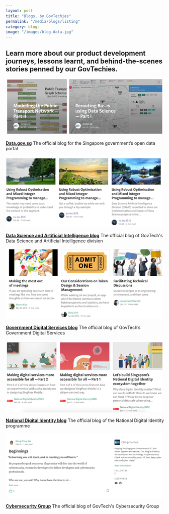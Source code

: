 ```yaml
---
layout: post
title: "Blogs, by GovTechies"
permalink: "/media/blogs/listing"
category: blogs
image: "/images/blog-data.jpg"
---
```


Learn more about our product development journeys, lessons learnt, and behind-the-scenes stories penned by our GovTechies. 
---

![A screenshot of the Data.gov.sg blog](/images/blog-data.jpg)

**[Data.gov.sg](https://blog.data.gov.sg)**
The official blog for the Singapore government’s open data portal

![A screenshot of the GovTech Data Science Artificial Intelligene blog](/images/blog-dsaid.png)

**[Data Science and Artificial Intelligence blog](https://medium.com/dsaid-govtech)**
The official blog of GovTech's Data Science and Artificial Intelligence division

![A screenshot of the Government Digital Services blog](/images/blog-gds.jpg)

**[Government Digital Services blog](https://blog.gds-gov.tech/)**
The official blog of GovTech’s Government Digital Services

![A screenshot of the National Digital Identity blog](/images/blog-ndi.jpg)

**[National Digital Identity blog](https://medium.com/ndi-sg)**
The official blog of the National Digital Identity programme

![A screenshot of the Cybersecurity Group blog](/images/blog-csg.png)

**[Cybersecurity Group](https://medium.com/csg-govtech)**
The official blog of GovTech's Cybersecurity Group
